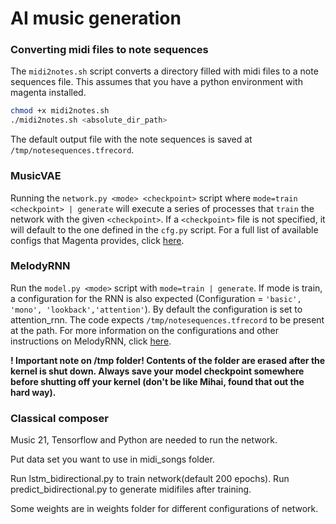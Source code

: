 # AI music generation

### Converting midi files to note sequences
The `midi2notes.sh` script converts a directory filled with midi files to a note sequences file. This assumes that you have a python environment with magenta installed. 
```sh
chmod +x midi2notes.sh
./midi2notes.sh <absolute_dir_path>
```
The default output file with the note sequences is saved at `/tmp/notesequences.tfrecord`.

### MusicVAE
Running the `network.py <mode> <checkpoint>` script where `mode=train <checkpoint> | generate` will execute a series of processes that `train` the network with the given `<checkpoint>`. If a `<checkpoint>` file is not specified, it will default to the one defined in the `cfg.py` script. For a full list of available configs that Magenta provides, click [here](https://github.com/tensorflow/magenta/tree/master/magenta/models/music_vae#pre-trained-checkpoints).

### MelodyRNN
Run the `model.py <mode>` script with `mode=train | generate`. If mode is train, a configuration for the RNN is also expected (Configuration = `'basic', 'mono', 'lookback','attention'`). By default the configuration is set to attention_rnn. The code expects `/tmp/notesequences.tfrecord` to be present at the path. For more information on the configurations and other instructions on MelodyRNN, click [here](https://github.com/tensorflow/magenta/tree/master/magenta/models/melody_rnn).

**! Important note on /tmp folder! Contents of the folder are erased after the kernel is shut down. Always save your model checkpoint somewhere before shutting off your kernel (don't be like Mihai, found that out the hard way).**



### Classical composer
Music 21, Tensorflow and Python are needed to run the network.

Put data set you want to use in midi_songs folder.

Run lstm_bidirectional.py to train network(default 200 epochs). Run predict_bidirectional.py to generate midifiles after training.

Some weights are in weights folder for different configurations of network.



